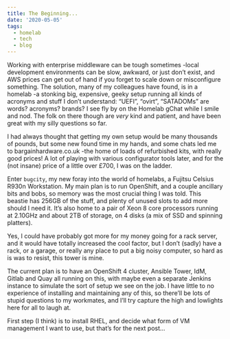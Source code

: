 ```yaml
---
title: The Beginning...
date: '2020-05-05'
tags:
  - homelab
  - tech
  - blog
---
```

Working with enterprise middleware can be tough sometimes -local development environments can be slow, awkward, or just don’t exist, and AWS prices can get out of hand if you forget to scale down or misconfigure something. The solution, many of my colleagues have found, is in a homelab -a stonking big, expensive, geeky setup running all kinds of acronyms and stuff I don’t understand: “UEFI”, “ovirt”, “SATADOMs” are words? acronyms? brands? I see fly by on the Homelab gChat while I smile and nod. The folk on there though are *very* kind and patient, and have been great with my silly questions so far. 

I had always thought that getting my own setup would be many thousands of pounds, but some new found time in my hands, and some chats led me to bargainhardware.co.uk -the home of loads of refurbished kits, with really good prices! A lot of playing with various configurator tools later, and for the (not insane) price of a little over £700, I was on the ladder.

Enter `bugcity`, my new foray into the world of homelabs, a Fujitsu Celsius R930n Workstation. My main plan is to run OpenShift, and a couple ancillary bits and bobs, so memory was the most crucial thing I was told. This beastie has 256GB of the stuff, and plenty of unused slots to add more should I need it. It’s also home to a pair of Xeon 8 core processors running at 2.10GHz and about 2TB of storage, on 4 disks (a mix of SSD and spinning platters). 

Yes, I could have probably got more for my money going for a rack server, and it would have totally increased the cool factor, but I don’t (sadly) have a rack, or a garage, or really any place to put a big noisy computer, so hard as is was to resist, this tower is mine. 

The current plan is to have an OpenShift 4 cluster, Ansible Tower, IdM, Gitlab and Quay all running on this, with maybe even a separate Jenkins instance to simulate the sort of setup we see on the job. I have little to no experience of installing and maintaining any of this, so there’ll be lots of stupid questions to my workmates, and I’ll try capture the high and lowlights here for all to laugh at. 

First step (I think) is to install RHEL, and decide what form of VM management I want to use, but that’s for the next post...
